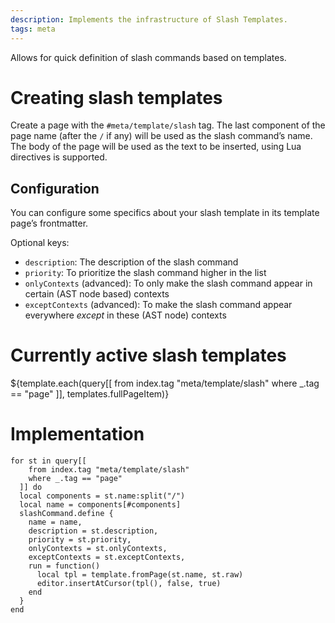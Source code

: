 ```yaml
---
description: Implements the infrastructure of Slash Templates.
tags: meta
---
```

Allows for quick definition of slash commands based on templates.

# Creating slash templates

Create a page with the `#meta/template/slash` tag. The last component of the page name (after the `/` if any) will be
used as the slash command’s name. The body of the page will be used as the text to be inserted, using Lua directives is
supported.

## Configuration

You can configure some specifics about your slash template in its template page’s frontmatter.

Optional keys:

* `description`: The description of the slash command
* `priority`: To prioritize the slash command higher in the list
* `onlyContexts` (advanced): To only make the slash command appear in certain (AST node based) contexts
* `exceptContexts` (advanced): To make the slash command appear everywhere _except_ in these (AST node) contexts

# Currently active slash templates

${template.each(query[[
  from index.tag "meta/template/slash"
  where _.tag == "page"
]], templates.fullPageItem)}

# Implementation

```space-lua
for st in query[[
    from index.tag "meta/template/slash"
    where _.tag == "page"
  ]] do
  local components = st.name:split("/")
  local name = components[#components]
  slashCommand.define {
    name = name,
    description = st.description,
    priority = st.priority,
    onlyContexts = st.onlyContexts,
    exceptContexts = st.exceptContexts,
    run = function()
      local tpl = template.fromPage(st.name, st.raw)
      editor.insertAtCursor(tpl(), false, true)
    end
  }
end
```
